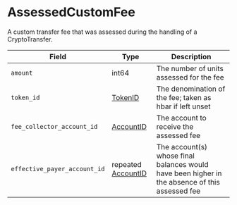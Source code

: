 # AssessedCustomFee

A custom transfer fee that was assessed during the handling of a CryptoTransfer.

| Field                        | Type                                                 | Description                                                                                    |
| ---------------------------- | ---------------------------------------------------- | ---------------------------------------------------------------------------------------------- |
| `amount`                     | int64                                                | The number of units assessed for the fee                                                       |
| `token_id`                   | [TokenID](../../basic-types/tokenid.md)              | The denomination of the fee; taken as hbar if left unset                                       |
| `fee_collector_account_id`   | [AccountID](../../basic-types/accountid.md)          | The account to receive the assessed fee                                                        |
| `effective_payer_account_id` | repeated [AccountID](../../basic-types/accountid.md) | The account(s) whose final balances would have been higher in the absence of this assessed fee |
